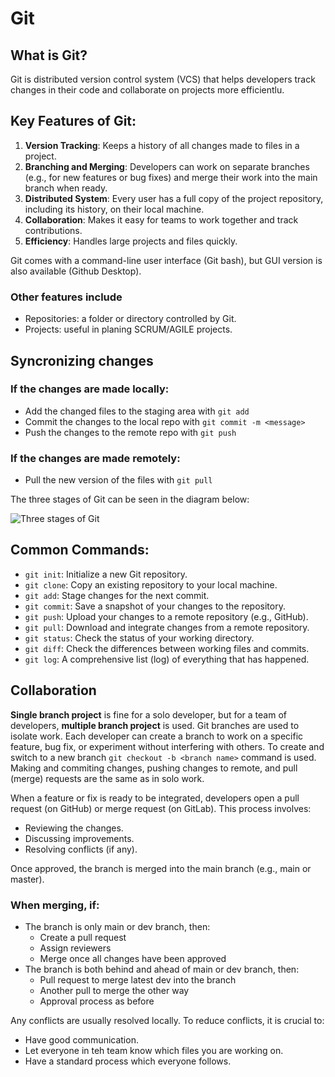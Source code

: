 # Git

## What is Git?
Git is distributed version control system (VCS) that helps developers track changes in their code and collaborate on projects more efficientlu.

## Key Features of Git:
1. **Version Tracking**: Keeps a history of all changes made to files in a project.
2. **Branching and Merging**: Developers can work on separate branches (e.g., for new features or bug fixes) and merge their work into the main branch when ready.
3. **Distributed System**: Every user has a full copy of the project repository, including its history, on their local machine.
4. **Collaboration**: Makes it easy for teams to work together and track contributions.
5. **Efficiency**: Handles large projects and files quickly.

Git comes with a command-line user interface (Git bash), but GUI version is also available (Github Desktop).

### Other features include
- Repositories: a folder or directory controlled by Git.
- Projects: useful in planing SCRUM/AGILE projects.

## Syncronizing changes
### If the changes are made locally:
- Add the changed files to the staging area with `git add`
- Commit the changes to the local repo with `git commit -m <message>`
- Push the changes to the remote repo with `git push`

### If the changes are made remotely:
- Pull the new version of the files with `git pull`

The three stages of Git can be seen in the diagram below:

![Three stages of Git](https://miro.medium.com/v2/resize:fit:800/1*tl3B9CRamhIw54usIfXubw.png)

## Common Commands:
- `git init`: Initialize a new Git repository.
- `git clone`: Copy an existing repository to your local machine.
- `git add`: Stage changes for the next commit.
- `git commit`: Save a snapshot of your changes to the repository.
- `git push`: Upload your changes to a remote repository (e.g., GitHub).
- `git pull`: Download and integrate changes from a remote repository.
- `git status`: Check the status of your working directory.
- `git diff`: Check the differences between working files and commits.
- `git log`: A comprehensive list (log) of everything that has happened.

## Collaboration
**Single branch project** is fine for a solo developer, but for a team of developers, **multiple branch project** is used.
Git branches are used to isolate work. Each developer can create a branch to work on a specific feature, bug fix, or experiment without interfering with others. To create and switch to a new branch `git checkout -b <branch name>` command is used. Making and commiting changes, pushing changes to remote, and pull (merge) requests are the same as in solo work.

When a feature or fix is ready to be integrated, developers open a pull request (on GitHub) or merge request (on GitLab). This process involves:
- Reviewing the changes. 
- Discussing improvements. 
- Resolving conflicts (if any).

Once approved, the branch is merged into the main branch (e.g., main or master).

### When merging, if:
- The branch is only main or dev branch, then:
  - Create a pull request
  - Assign reviewers
  - Merge once all changes have been approved
- The branch is both behind and ahead of main or dev branch, then:
  - Pull request to merge latest dev into the branch
  - Another pull to merge the other way
  - Approval process as before

Any conflicts are usually resolved locally. To reduce conflicts, it is crucial to:
- Have good communication.
- Let everyone in teh team know which files you are working on.
- Have a standard process which everyone follows.